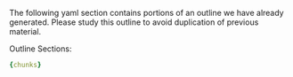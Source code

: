 The following yaml section contains portions of an outline we have already generated. Please study this outline to avoid duplication of previous material.

Outline Sections:
```yaml
{chunks}
```